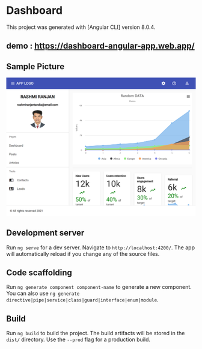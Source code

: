 # Dashboard

This project was generated with [Angular CLI] version 8.0.4.

## demo : https://dashboard-angular-app.web.app/

## Sample Picture

![image](https://github.com/Rashmiranjantandia/dashboard-angular/blob/developer/src/assets/dashboard.png)


## Development server

Run `ng serve` for a dev server. Navigate to `http://localhost:4200/`. The app will automatically reload if you change any of the source files.

## Code scaffolding

Run `ng generate component component-name` to generate a new component. You can also use `ng generate directive|pipe|service|class|guard|interface|enum|module`.

## Build

Run `ng build` to build the project. The build artifacts will be stored in the `dist/` directory. Use the `--prod` flag for a production build.
